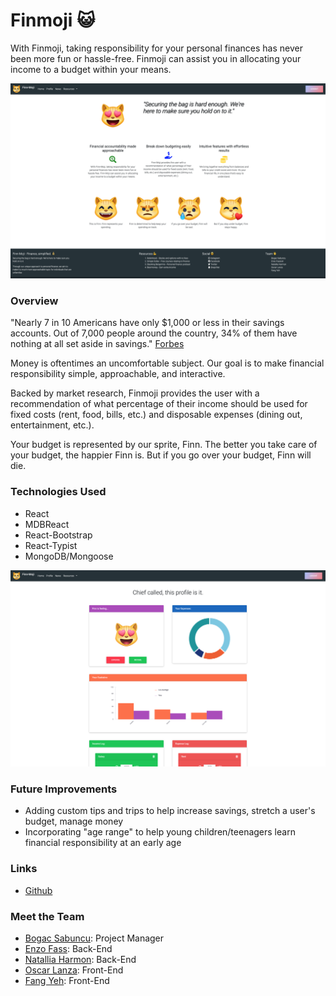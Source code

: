 # Finmoji :smiley_cat:

With Finmoji, taking responsibility for your personal finances has never been more fun or hassle-free. Finmoji can assist you in allocating your income to a budget within your means.

![Image of Finn-Moji](./images/home-screen.png)

### Overview

"Nearly 7 in 10 Americans have only $1,000 or less in their savings accounts. Out of 7,000 people around the country, 34% of them have nothing at all set aside in savings." [Forbes](https://www.forbes.com/sites/niallmccarthy/2016/09/23/survey-69-of-americans-have-less-than-1000-in-savings-infographic/#110147ed1ae6)

Money is oftentimes an uncomfortable subject. Our goal is to make financial responsibility simple, approachable, and interactive.

Backed by market research, Finmoji provides the user with a recommendation of what percentage of their income should be used for fixed costs (rent, food, bills, etc.) and disposable expenses (dining out, entertainment, etc.). 

Your budget is represented by our sprite, Finn. The better you take care of your budget, the happier Finn is. But if you go over your budget, Finn will die.

### Technologies Used

- React
- MDBReact
- React-Bootstrap
- React-Typist
- MongoDB/Mongoose

![Image of porofile-page](./images/profile-page.png)

### Future Improvements

- Adding custom tips and trips to help increase savings, stretch a user's budget, manage money
- Incorporating "age range" to help young children/teenagers learn financial responsibility at an early age

### Links

- [Github](https://github.com/BogacSabuncu/final-project)

### Meet the Team

- [Bogac Sabuncu](https://github.com/BogacSabuncu): Project Manager
- [Enzo Fass](https://github.com/enzofass): Back-End
- [Natallia Harmon](https://github.com/natalliasdh): Back-End
- [Oscar Lanza](https://github.com/olanza): Front-End
- [Fang Yeh](https://github.com/fyeh0): Front-End

